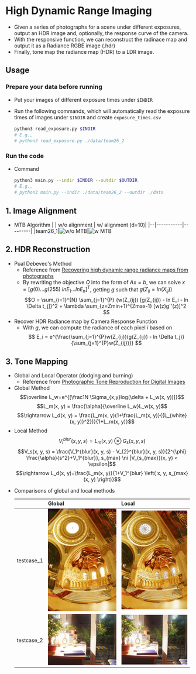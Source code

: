 # High Dynamic Range Imaging
* Given a series of photographs for a scene under different exposures, output an HDR image and, optionally, the response curve of the camera.
* With the responsive function, we can reconstruct the radinace map and output it as a Radiance RGBE image (.hdr)
* Finally, tone map the radiance map (HDR) to a LDR image.

## Usage
### Prepare your data before running
  * Put your images of different exposure times under `$INDIR`
  * Run  the following commands, which will automatically read the exposure times of images under `$INDIR` and create `exposure_times.csv`

    ```bash
    python3 read_exposure.py $INDIR
    # E.g., 
    # python3 read_exposure.py ./data/team26_2
    ```
### Run the code
* Command
    ```bash
    python3 main.py --indir $INDIR --outdir $OUTDIR 
    # E.g.,
    # python3 main.py --indir ./data/team26_2 --outdir ./data
    ```
 
## 1. Image Alignment
* MTB Algorithm
  |  | w/o alignment | w/ alignment (d=10)|
  |--|-----------|---------|
  |team26_1|![w/o MTB](./data/assets/local_without_mtb.png)|![w MTB](./data/assets/local_with_mtb.png)

## 2. HDR Reconstruction
* Pual Debevec's Method
  * Reference from [Recovering high dynamic range radiance maps from photographs](https://dl.acm.org/doi/10.1145/258734.258884)
  * By rewriting the objective $O$ into the form of $Ax=b$, we can solve $x = [g(0) \dots g(255) \ lnE_1 \dots lnE_n]^T$, getting $g$ such that $g(Z_{ij} = ln(X_{ij}))$
  $$O = \sum_{i=1}^{N} \sum_{j=1}^{P} {w(Z_{ij}) [g(Z_{ij}) - ln E_i - ln \Delta t_j]}^2 + \lambda \sum_{z=Zmin+1}^{Zmax-1} [w(z)g''(z)]^2
  $$ 
* Recover HDR Radiance map by Camera Response Function
  * With $g$, we can compute the radiance of each pixel $i$ based on
  $$ 
    E_i = e^{\frac{\sum_{j=1}^{P}w(Z_{ij})(g(Z_{ij}) - ln \Delta t_j)}{\sum_{j=1}^{P}w(Z_{ij})}}
  $$

## 3. Tone Mapping
* Global and Local Operator (dodging and burning)
  * Reference from [Photographic Tone Reproduction for Digital Images](https://dl.acm.org/doi/10.1145/566654.566575)
* Global Method
  $$\overline L_w=e^{[\frac1N \Sigma_{x,y}log(\delta + L_w(x, y))]}$$
  $$L_m(x, y) = \frac{\alpha}{\overline L_w}L_w(x, y)$$
  $$\rightarrow L_d(x, y) = \frac{L_m(x, y)(1+\frac{L_m(x, y)}{{L_{white}(x, y)}^2})}{1+L_m(x, y)}$$
* Local Method
  $$V_i^{blur}(x, y, s) = L_m(x, y) \otimes G_s(x, y, s)$$
  $$V_s(x, y, s) = \frac{V_1^{blur}(x, y, s) - V_{2}^{blur}(x, y, s)}{2^{\phi} \frac{\alpha}{s^2}+V_1^{blur}},  s_{max} \ni |V_{s_{max}}(x, y) < \epsilon|$$
  $$\rightarrow L_d(x, y)=\frac{L_m(x, y)}{1+V_1^{blur} \left( x, y, s_{max}(x, y) \right)}$$
  

- Comparisons of global and local methods

  |  | Global | Local |
  |--|--------|-------|
  |testcase_1|![testcase_1_global](./data/assets/testcase_1_global.png)|![testcase_1_local](./data/assets/testcase_1_local.png)|
  |testcase_2|![testcase_2_global](./data/assets/testcase_2_global.png)|![testcase_2_local](./data/assets/testcase_2_local.png)|
